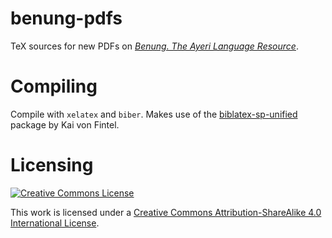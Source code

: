 benung-pdfs
===========

TeX sources for new PDFs on [_Benung. The Ayeri Language Resource_](http://benung.nfshost.com).

Compiling
=========

Compile with `xelatex` and `biber`. Makes use of the [biblatex-sp-unified](https://github.com/semprag/biblatex-sp-unified) package by Kai von Fintel.

Licensing
=========

[![Creative Commons License](https://i.creativecommons.org/l/by-sa/4.0/88x31.png)](http://creativecommons.org/licenses/by-sa/4.0/)

This work is licensed under a [Creative Commons Attribution-ShareAlike 4.0 International License](http://creativecommons.org/licenses/by-sa/4.0/).